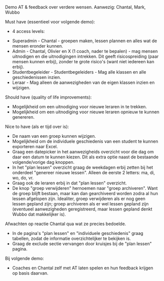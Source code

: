 Demo AT & feedback over verdere wensen.
Aanwezig: Chantal, Mark, Wubbo

Must have (essentieel voor volgende demo):

- 4 access levels:

* Superadmin - Chantal - groepen maken, lessen plannen en alles wat de mensen eronder kunnen.
* Admin - Chantal, Olivier en X (1 coach, nader te bepalen) - mag mensen uitnodigen en die uitnodigingen intrekken. Dit geeft risicospreiding (paar mensen kunnen erbij), zonder te grote risico's (want niet iedereen kan erbij).
* Studentbegeleider - Studentbegeleiders - Mag alle klassen en alle geschiedenissen inzien.
* Leraar - Mag alleen de aanwezigheden van de eigen klassen inzien en wijzigen.

Should have (quality of life improvements):

- Mogelijkheid om een uitnodiging voor nieuwe leraren in te trekken.
- Mogelijkheid om een uitnodiging voor nieuwe leraren opnieuw te kunnen genereren.

Nice to have (als er tijd over is):

- De naam van een groep kunnen wijzigen.
- Mogelijkheid om de individuele geschiedenis van een student te kunnen exporteren naar Excel.
- Graag een datepicker in het aanwezigheids overzicht voor die dag om daar een datum te kunnen kiezen. Dit als extra optie naast de bestaande volgende/vorige dag knoppen.
- In het "plan lessen" overzicht graag de weekdagen erbij zetten bij het onderdeel "genereer nieuwe lessen". Alleen de eerste 2 letters: ma, di, wo, do, vr.
- Graag ook de leraren erbij in dat "plan lessen" overzicht.
- De knop "groep verwijderen" hernoemen naar "groep archiveren". Want de groep blijft bestaan, maar kan dan gearchiveerd worden zodra al hun lessen afgelopen zijn. Idealiter, groep verwijderen als er nog geen lessen gepland zijn; groep archiveren als er wel lessen gepland zijn (eventueel aanwezigheden geregistreerd, maar lessen gepland denkt Wubbo dat makkelijker is).

Afwachten op reactie Chantal qua wat ze precies bedoelde.

- In de pagina's "plan lessen" en "individuele geschiedenis" graag tabellen, zodat de informatie overzichtelijker te bekijken is.
- Graag de exclude sectie vervangen door kruisjes bij de "plan lessen" pagina.

Bij volgende demo:

- Coaches en Chantal zelf met AT laten spelen en hun feedback krijgen op basis daarvan.
